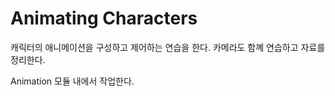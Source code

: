 # Animating Characters 

캐릭터의 애니메이션을 구성하고 제어하는 연습을 한다. 
카메라도 함꼐 연습하고 자료를 정리한다. 

Animation 모듈 내에서 작업한다. 



